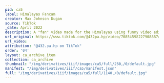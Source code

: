 ```yaml
---
pid: ca5
label: Himalayas Fancam
creator: Max Johnson Dugan
source: TikTok
_date: April 2022
description: A "fan" video made for the Himalayas using funny video editing effects
url_original: https://www.tiktok.com/@432pa.hp/video/7085459822790888747?lang=en
url_video:
attribution: "@432.pa.hp on TikTok"
order: '04'
layout: ca_archive_item
collection: ca_archive
thumbnail: "/img/derivatives/iiif/images/ca5/full/250,/0/default.jpg"
manifest: "/img/derivatives/iiif/ca5/manifest.json"
full: "/img/derivatives/iiif/images/ca5/full/1140,/0/default.jpg"
---
```

